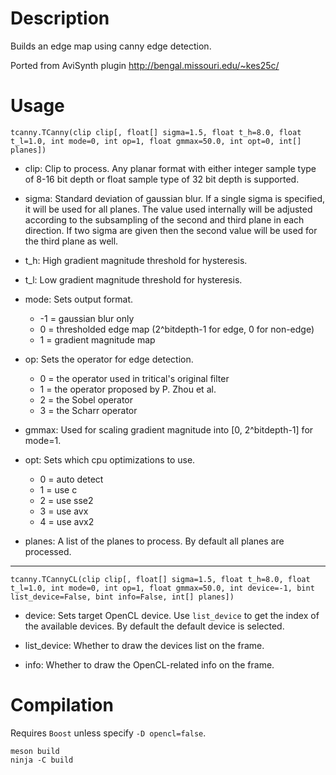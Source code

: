 Description
===========

Builds an edge map using canny edge detection.

Ported from AviSynth plugin http://bengal.missouri.edu/~kes25c/


Usage
=====

    tcanny.TCanny(clip clip[, float[] sigma=1.5, float t_h=8.0, float t_l=1.0, int mode=0, int op=1, float gmmax=50.0, int opt=0, int[] planes])

* clip: Clip to process. Any planar format with either integer sample type of 8-16 bit depth or float sample type of 32 bit depth is supported.

* sigma: Standard deviation of gaussian blur. If a single sigma is specified, it will be used for all planes. The value used internally will be adjusted according to the subsampling of the second and third plane in each direction. If two sigma are given then the second value will be used for the third plane as well.

* t_h: High gradient magnitude threshold for hysteresis.

* t_l: Low gradient magnitude threshold for hysteresis.

* mode: Sets output format.
  * -1 = gaussian blur only
  * 0 = thresholded edge map (2^bitdepth-1 for edge, 0 for non-edge)
  * 1 = gradient magnitude map

* op: Sets the operator for edge detection.
  * 0 = the operator used in tritical's original filter
  * 1 = the operator proposed by P. Zhou et al.
  * 2 = the Sobel operator
  * 3 = the Scharr operator

* gmmax: Used for scaling gradient magnitude into [0, 2^bitdepth-1] for mode=1.

* opt: Sets which cpu optimizations to use.
  * 0 = auto detect
  * 1 = use c
  * 2 = use sse2
  * 3 = use avx
  * 4 = use avx2

* planes: A list of the planes to process. By default all planes are processed.

---

    tcanny.TCannyCL(clip clip[, float[] sigma=1.5, float t_h=8.0, float t_l=1.0, int mode=0, int op=1, float gmmax=50.0, int device=-1, bint list_device=False, bint info=False, int[] planes])

* device: Sets target OpenCL device. Use `list_device` to get the index of the available devices. By default the default device is selected.

* list_device: Whether to draw the devices list on the frame.

* info: Whether to draw the OpenCL-related info on the frame.


Compilation
===========

Requires `Boost` unless specify `-D opencl=false`.

```
meson build
ninja -C build
```
